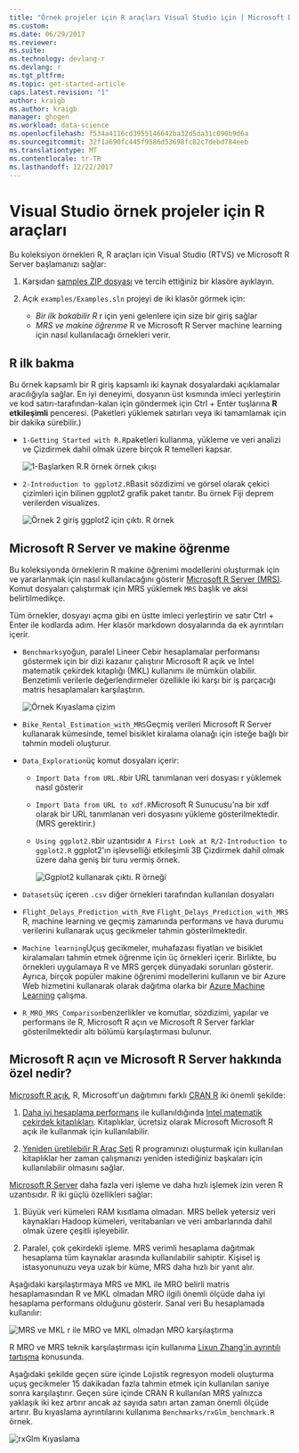 ```yaml
---
title: "Örnek projeler için R araçları Visual Studio için | Microsoft Docs"
ms.custom: 
ms.date: 06/29/2017
ms.reviewer: 
ms.suite: 
ms.technology: devlang-r
ms.devlang: r
ms.tgt_pltfrm: 
ms.topic: get-started-article
caps.latest.revision: "1"
author: kraigb
ms.author: kraigb
manager: ghogen
ms.workload: data-science
ms.openlocfilehash: f534a4116cd3955146642ba32d5da31c090b9d6a
ms.sourcegitcommit: 32f1a690fc445f9586d53698fc82c7debd784eeb
ms.translationtype: MT
ms.contentlocale: tr-TR
ms.lasthandoff: 12/22/2017
---
```

# <a name="r-tools-for-visual-studio-sample-projects"></a>Visual Studio örnek projeler için R araçları

Bu koleksiyon örnekleri R, R araçları için Visual Studio (RTVS) ve Microsoft R Server başlamanızı sağlar:

1. Karşıdan [samples ZIP dosyası](https://github.com/Microsoft/RTVS-docs/archive/master.zip) ve tercih ettiğiniz bir klasöre ayıklayın.
1. Açık `examples/Examples.sln` projeyi de iki klasör görmek için:

    - *Bir ilk bakabilir R* r için yeni gelenlere için size bir giriş sağlar
    - *MRS ve makine öğrenme* R ve Microsoft R Server machine learning için nasıl kullanılacağı örnekleri verir.

## <a name="a-first-look-at-r"></a>R ilk bakma

Bu örnek kapsamlı bir R giriş kapsamlı iki kaynak dosyalardaki açıklamalar aracılığıyla sağlar. En iyi deneyimi, dosyanın üst kısmında imleci yerleştirin ve kod satırı-tarafından-kalan için göndermek için Ctrl + Enter tuşlarına **R etkileşimli** penceresi. (Paketleri yüklemek satırları veya iki tamamlamak için bir dakika sürebilir.)

- `1-Getting Started with R.R`paketleri kullanma, yükleme ve veri analizi ve Çizdirmek dahil olmak üzere birçok R temelleri kapsar.

    ![1-Başlarken R.R örnek örnek çıkışı](media/samples-getting-started-output.png)

- `2-Introduction to ggplot2.R`Basit sözdizimi ve görsel olarak çekici çizimleri için bilinen ggplot2 grafik paket tanıtır. Bu örnek Fiji deprem verilerden visualizes.

    ![Örnek 2 giriş ggplot2 için çıktı. R örnek](media/samples-ggplot-output.png)

## <a name="microsoft-r-server-and-machine-learning"></a>Microsoft R Server ve makine öğrenme

Bu koleksiyonda örneklerin R makine öğrenimi modellerini oluşturmak için ve yararlanmak için nasıl kullanılacağını gösterir [Microsoft R Server (MRS)](http://aka.ms/rtvs-msft-r). Komut dosyaları çalıştırmak için MRS yüklemek `MRS` başlık ve aksi belirtilmedikçe.

Tüm örnekler, dosyayı açma gibi en üstte imleci yerleştirin ve satır Ctrl + Enter ile kodlarda adım. Her klasör markdown dosyalarında da ek ayrıntıları içerir.

- `Benchmarks`yoğun, paralel Lineer Cebir hesaplamalar performansı göstermek için bir dizi kazanır çalıştırır Microsoft R açık ve Intel matematik çekirdek kitaplığı (MKL) kullanımı ile mümkün olabilir. Benzetimli verilerle değerlendirmeler özellikle iki karşı bir iş parçacığı matris hesaplamaları karşılaştırın.

    ![Örnek Kıyaslama çizim](media/samples-mro-benchmark-plot.png)

- `Bike_Rental_Estimation_with_MRS`Geçmiş verileri Microsoft R Server kullanarak kümesinde, temel bisiklet kiralama olanağı için isteğe bağlı bir tahmin modeli oluşturur. 

- `Data_Exploration`üç komut dosyaları içerir:

  - `Import Data from URL.R`bir URL tanımlanan veri dosyası r yüklemek nasıl gösterir
  - `Import Data from URL to xdf.R`Microsoft R Sunucusu'na bir xdf olarak bir URL tanımlanan veri dosyasını yükleme gösterilmektedir. (MRS gerektirir.)
  - `Using ggplot2.R`bir uzantısıdır `A First Look at R/2-Introduction to ggplot2.R` ggplot2'ın işlevselliği etkileşimli 3B Çizdirmek dahil olmak üzere daha geniş bir turu vermiş örnek.

      ![Ggplot2 kullanarak çıktı. R örneği](media/samples-3d-interactive.png)

- `Datasets`üç içeren `.csv` diğer örnekleri tarafından kullanılan dosyaları
- `Flight_Delays_Prediction_with_R`ve `Flight_Delays_Prediction_with_MRS` R, machine learning ve geçmiş zamanında performans ve hava durumu verilerini kullanarak uçuş gecikmeler tahmin gösterilmektedir. 
- `Machine learning`Uçuş gecikmeler, muhafazası fiyatları ve bisiklet kiralamaları tahmin etmek öğrenme için üç örnekleri içerir. Birlikte, bu örnekleri uygulamaya R ve MRS gerçek dünyadaki sorunları gösterir. Ayrıca, birçok popüler makine öğrenimi modellerini kullanın ve bir Azure Web hizmetini kullanarak olarak dağıtma olarka bir [Azure Machine Learning](https://azure.microsoft.com/services/machine-learning/) çalışma.

- `R_MRO_MRS_Comparison`benzerlikler ve komutlar, sözdizimi, yapılar ve performans ile R, Microsoft R açın ve Microsoft R Server farklar gösterilmektedir altı bölümü karşılaştırması bulunur.

## <a name="whats-special-about-microsoft-r-open-and-microsoft-r-server"></a>Microsoft R açın ve Microsoft R Server hakkında özel nedir?

[Microsoft R açık](http://aka.ms/rtvs-r-open), R, Microsoft'un dağıtımını farklı [CRAN R](https://cran.r-project.org/) iki önemli şekilde:

1. [Daha iyi hesaplama performans](https://mran.revolutionanalytics.com/rro/#intelmkl1) ile kullanıldığında [Intel matematik çekirdek kitaplıkları](https://software.intel.com/intel-mkl). Kitaplıklar, ücretsiz olarak Microsoft Microsoft R açık ile kullanmak için kullanılabilir.

1. [Yeniden üretilebilir R Araç Seti](https://mran.revolutionanalytics.com/rro/#reproducibility) R programınızı oluşturmak için kullanılan kitaplıklar her zaman çalışmanızı yeniden istediğiniz başkaları için kullanılabilir olmasını sağlar.

[Microsoft R Server](http://aka.ms/rtvs-msft-r) daha fazla veri işleme ve daha hızlı işlemek izin veren R uzantısıdır. R iki güçlü özellikleri sağlar:

1. Büyük veri kümeleri RAM kısıtlama olmadan. MRS bellek yetersiz veri kaynakları Hadoop kümeleri, veritabanları ve veri ambarlarında dahil olmak üzere çeşitli işleyebilir.

1. Paralel, çok çekirdekli işleme. MRS verimli hesaplama dağıtmak hesaplama tüm kaynaklar arasında kullanılabilir sahiptir. Kişisel iş istasyonunuzu veya uzak bir küme, MRS daha hızlı bir yanıt alır.

Aşağıdaki karşılaştırmaya MRS ve MKL ile MRO belirli matris hesaplamasından R ve MKL olmadan MRO ilgili önemli ölçüde daha iyi hesaplama performans olduğunu gösterir. Sanal veri Bu hesaplamada kullanılır:

![MRS ve MKL r ile MRO ve MKL olmadan MRO karşılaştırma](media/samples-speed-comparison.png)

R MRO ve MRS teknik karşılaştırması için kullanıma [Lixun Zhang'in ayrıntılı tartışma](http://htmlpreview.github.io/?https://github.com/lixzhang/R-MRO-MRS/blob/master/Introduction_to_MRO_and_MRS.html) konusunda.

Aşağıdaki şekilde geçen süre içinde Lojistik regresyon modeli oluşturma uçuş gecikmeler 15 dakikadan fazla tahmin etmek için kullanılan saniye sonra karşılaştırır.  Geçen süre içinde CRAN R kullanılan MRS yalnızca yaklaşık iki kez artırır ancak az sayıda satırı artan zaman önemli ölçüde artırır. Bu kıyaslama ayrıntılarını kullanıma `Benchmarks/rxGlm_benchmark.R` örnek.

![rxGlm Kıyaslama](media/samples-rxGLM-benchmark.png)
